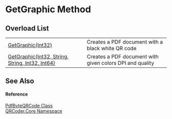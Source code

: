 # GetGraphic Method


## Overload List
<table>
<tr>
<td><a href="M_QRCoder_Core_PdfByteQRCode_GetGraphic.md">GetGraphic(Int32)</a></td>
<td>Creates a PDF document with a black white QR code</td></tr>
<tr>
<td><a href="M_QRCoder_Core_PdfByteQRCode_GetGraphic_1.md">GetGraphic(Int32, String, String, Int32, Int64)</a></td>
<td>Creates a PDF document with given colors DPI and quality</td></tr>
</table>

## See Also


#### Reference
<a href="T_QRCoder_Core_PdfByteQRCode.md">PdfByteQRCode Class</a>  
<a href="N_QRCoder_Core.md">QRCoder.Core Namespace</a>  
